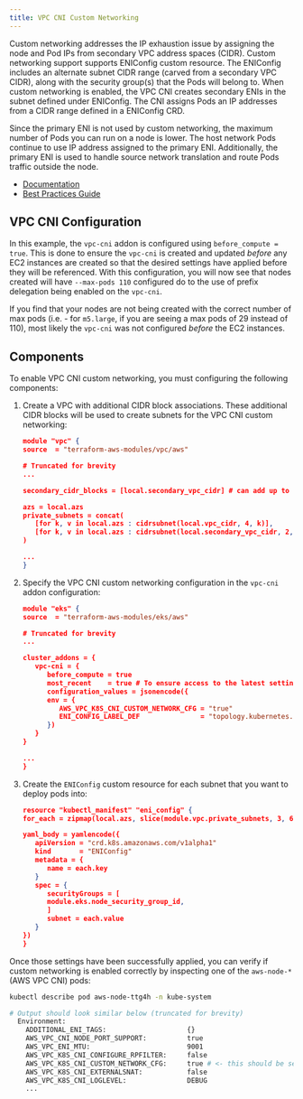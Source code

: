 ```yaml
---
title: VPC CNI Custom Networking
---
```


Custom networking addresses the IP exhaustion issue by assigning the node and Pod IPs from secondary VPC address spaces (CIDR). Custom networking support supports ENIConfig custom resource. The ENIConfig includes an alternate subnet CIDR range (carved from a secondary VPC CIDR), along with the security group(s) that the Pods will belong to. When custom networking is enabled, the VPC CNI creates secondary ENIs in the subnet defined under ENIConfig. The CNI assigns Pods an IP addresses from a CIDR range defined in a ENIConfig CRD.

Since the primary ENI is not used by custom networking, the maximum number of Pods you can run on a node is lower. The host network Pods continue to use IP address assigned to the primary ENI. Additionally, the primary ENI is used to handle source network translation and route Pods traffic outside the node.

- [Documentation](https://docs.aws.amazon.com/eks/latest/userguide/cni-custom-network.html)
- [Best Practices Guide](https://aws.github.io/aws-eks-best-practices/networking/custom-networking/)

## VPC CNI Configuration

In this example, the `vpc-cni` addon is configured using `before_compute = true`. This is done to ensure the `vpc-cni` is created and updated *before* any EC2 instances are created so that the desired settings have applied before they will be referenced. With this configuration, you will now see that nodes created will have `--max-pods 110` configured do to the use of prefix delegation being enabled on the `vpc-cni`.

If you find that your nodes are not being created with the correct number of max pods (i.e. - for `m5.large`, if you are seeing a max pods of 29 instead of 110), most likely the `vpc-cni` was not configured *before* the EC2 instances.

## Components

To enable VPC CNI custom networking, you must configuring the following components:

1. Create a VPC with additional CIDR block associations. These additional CIDR blocks will be used to create subnets for the VPC CNI custom networking:

      ```json
      module "vpc" {
      source  = "terraform-aws-modules/vpc/aws"

      # Truncated for brevity
      ...

      secondary_cidr_blocks = [local.secondary_vpc_cidr] # can add up to 5 total CIDR blocks

      azs = local.azs
      private_subnets = concat(
         [for k, v in local.azs : cidrsubnet(local.vpc_cidr, 4, k)],
         [for k, v in local.azs : cidrsubnet(local.secondary_vpc_cidr, 2, k)]
      )

      ...
      }
      ```

2. Specify the VPC CNI custom networking configuration in the `vpc-cni` addon configuration:

      ```json
      module "eks" {
      source  = "terraform-aws-modules/eks/aws"

      # Truncated for brevity
      ...

      cluster_addons = {
         vpc-cni = {
            before_compute = true
            most_recent    = true # To ensure access to the latest settings provided
            configuration_values = jsonencode({
            env = {
               AWS_VPC_K8S_CNI_CUSTOM_NETWORK_CFG = "true"
               ENI_CONFIG_LABEL_DEF               = "topology.kubernetes.io/zone"
            })
         }
      }

      ...
      }
      ```

3. Create the `ENIConfig` custom resource for each subnet that you want to deploy pods into:

      ```json
      resource "kubectl_manifest" "eni_config" {
      for_each = zipmap(local.azs, slice(module.vpc.private_subnets, 3, 6))

      yaml_body = yamlencode({
         apiVersion = "crd.k8s.amazonaws.com/v1alpha1"
         kind       = "ENIConfig"
         metadata = {
            name = each.key
         }
         spec = {
            securityGroups = [
            module.eks.node_security_group_id,
            ]
            subnet = each.value
         }
      })
      }
      ```

Once those settings have been successfully applied, you can verify if custom networking is enabled correctly by inspecting one of the `aws-node-*` (AWS VPC CNI) pods:

```sh
kubectl describe pod aws-node-ttg4h -n kube-system

# Output should look similar below (truncated for brevity)
  Environment:
    ADDITIONAL_ENI_TAGS:                    {}
    AWS_VPC_CNI_NODE_PORT_SUPPORT:          true
    AWS_VPC_ENI_MTU:                        9001
    AWS_VPC_K8S_CNI_CONFIGURE_RPFILTER:     false
    AWS_VPC_K8S_CNI_CUSTOM_NETWORK_CFG:     true # <- this should be set to true
    AWS_VPC_K8S_CNI_EXTERNALSNAT:           false
    AWS_VPC_K8S_CNI_LOGLEVEL:               DEBUG
    ...
```
